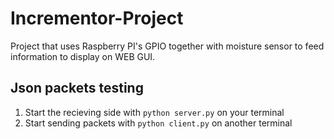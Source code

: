 # Incrementor-Project

Project that uses Raspberry PI's GPIO together with moisture sensor to feed information to display on WEB GUI.

## Json packets testing

1. Start the recieving side with `python server.py` on your terminal
2. Start sending packets with `python client.py` on another terminal
